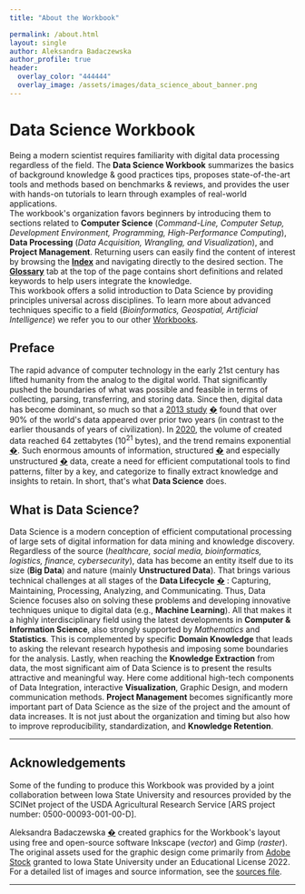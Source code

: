 ```yaml
---
title: "About the Workbook"

permalink: /about.html
layout: single
author: Aleksandra Badaczewska
author_profile: true
header:
  overlay_color: "444444"
  overlay_image: /assets/images/data_science_about_banner.png
---
```



# Data Science Workbook

Being a modern scientist requires familiarity with digital data processing regardless of the field. The **Data Science Workbook** summarizes the basics of background knowledge & good practices tips, proposes state-of-the-art tools and methods based on benchmarks & reviews, and provides the user with hands-on tutorials to learn through examples of real-world applications. <br>The workbook's organization favors beginners by introducing them to sections related to **Computer Science** (*Command-Line, Computer Setup, Development Environment, Programming, High-Performance Computing*), **Data Processing** (*Data Acquisition, Wrangling, and Visualization*), and **Project Management**. Returning users can easily find the content of interest by browsing the **[Index](sitemap.md)** and navigating directly to the desired section. The **[Glossary](glossary.md)** tab at the top of the page contains short definitions and related keywords to help users integrate the knowledge.
<br>This workbook offers a solid introduction to Data Science by providing principles universal across disciplines. To learn more about advanced techniques specific to a field (*Bioinformatics, Geospatial, Artificial Intelligence*) we refer you to our other [Workbooks](https://101workbook.org).


## Preface

The rapid advance of computer technology in the early 21st century has lifted humanity from the analog to the digital world. That significantly pushed the boundaries of what was possible and feasible in terms of collecting, parsing, transferring, and storing data. Since then, digital data has become dominant, so much so that a [2013 study](https://www.sciencedaily.com/releases/2013/05/130522085217.htm) [�](a "ScienceDaily: Big Data, for better or worse: 90% of world's data generated over last two years. May 22, 2013") found that over 90% of the world's data appeared over prior two years (in contrast to the earlier thousands of years of civilization). In [2020](https://now.northropgrumman.com/zipping-past-the-zettabyte-era-whats-next-for-the-internet/), the volume of created data reached 64 zettabytes (10<sup>21</sup> bytes), and the trend remains exponential [�](a "https://www.statista.com/statistics/871513/worldwide-data-created/ : Volume of data created, captured, copied, and consumed worldwide from 2010 to 2025. March 18, 2022"). Such enormous amounts of information, structured [�](a "Structured Data is highly-organized, has a standardized format, well-defined structure, follows a persistent order, and is easily accessed by humans and programs.") and especially unstructured [�](a "Unstructured Data has no predefined format or organization, making it much more difficult to process using conventional data tools and methods. Most of data is unstructured.") data, create a need for efficient computational tools to find patterns, filter by a key, and categorize to finally extract knowledge and insights to retain. In short, that's what **Data Science** does.


## What is Data Science?

Data Science is a modern conception of efficient computational processing of large sets of digital information for data mining and knowledge discovery. Regardless of the source (*healthcare, social media, bioinformatics, logistics, finance, cybersecurity*), data has become an entity itself due to its size (**Big Data**) and nature (mainly **Unstructured Data**). That brings various technical challenges at all stages of the **Data Lifecycle** [�](a "Classification according to Berkely School of Information. https://ischoolonline.berkeley.edu/data-science/what-is-data-science-2/") : Capturing, Maintaining, Processing, Analyzing, and Communicating. Thus, Data Science focuses also on solving these problems and developing innovative techniques unique to digital data (e.g., **Machine Learning**). All that makes it a highly interdisciplinary field using the latest developments in **Computer & Information  Science**, also strongly supported by *Mathematics* and **Statistics**. This is complemented by specific **Domain Knowledge** that leads to asking the relevant research hypothesis and imposing some boundaries for the analysis. Lastly, when reaching the **Knowledge Extraction** from data, the most significant aim of Data Science is to present the results attractive and meaningful way. Here come additional high-tech components of Data Integration, interactive **Visualization**, Graphic Design, and modern communication methods. **Project Management** becomes significantly more important part of Data Science as the size of the project and the amount of data increases. It is not just about the organization and timing but also how to improve reproducibility, standardization, and **Knowledge Retention**.




----

## Acknowledgements

Some of the funding to produce this Workbook was provided by a joint collaboration between Iowa State University and resources provided by the SCINet project of the USDA Agricultural Research Service [ARS project number: 0500-00093-001-00-D].

Aleksandra Badaczewska [�](https://www.linkedin.com/in/aleksandra-badaczewska) created graphics for the Workbook's layout using free and open-source software Inkscape (*vector*) and Gimp (*raster*). The original assets used for the graphic design come primarily from [Adobe Stock](https://stock.adobe.com/) granted to Iowa State University under an Educational License 2022. For a detailed list of images and source information, see the [sources file](../assets/images/sources.md).

---
